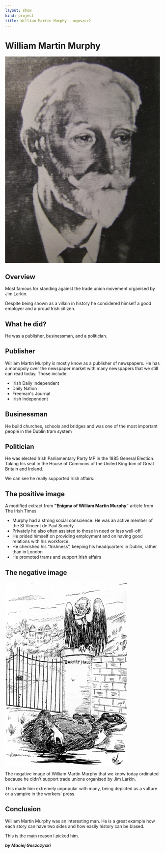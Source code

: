 ```yaml
---
layout: show
kind: project
title: William Martin Murphy - mgoszcz2
---
```


# William Martin Murphy
![Good image](images/william.jpg)

## Overview
Most famous for standing against the trade union movement organised by Jim Larkin.

Despite being shown as a villain in history he considered himself a good employer and a proud Irish citizen.

## What he did?

He was a publisher, businessman, and a politician. 

## Publisher

William Martin Murphy is mostly know as a publisher of newspapers. He has a monopoly over the newspaper market with many newspapers that we still can read today. Those include:

* Irish Daily Independent
* Daily Nation
* Freeman's Journal
* Irish Independent

## Businessman

He build churches, schools and bridges and was one of the most important people in the Dublin tram system

## Politician

He was elected Irish Parliamentary Party MP in the 1885 General Election.
Taking his seat in the House of Commons of the United Kingdom of Great Britain and Ireland. 

We can see he really supported Irish affairs.

## The positive image

A modified extract from __"Enigma of William Martin Murphy"__ article from The Irish Times

* Murphy had a strong social conscience. He was an active member of the St Vincent de Paul Society.
* Privately he also often assisted to those in need or less well-off.
* He prided himself on providing employment and on having good relations with his workforce.
* He cherished his “Irishness”, keeping his headquarters in Dublin, rather than in London
* He promoted trams and support Irish affairs

## The negative image

![Bad image](images/william-bad.jpg)

The negative image of William Martin Murphy that we know today ordinated because he didn't support trade unions organised by Jim Larkin.

This made him extremely unpopular with many, being depicted as a vulture or a vampire in the workers' press.

## Conclusion

William Martin Murphy was an interesting man. He is a great example how each story can have two sides and how easily history can be biased.

This is the main reason I picked him.

___by Maciej Goszczycki___

